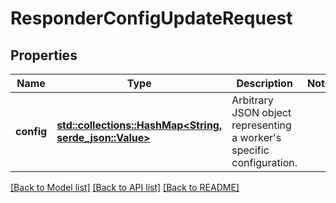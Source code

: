 # ResponderConfigUpdateRequest

## Properties

Name | Type | Description | Notes
------------ | ------------- | ------------- | -------------
**config** | [**std::collections::HashMap<String, serde_json::Value>**](serde_json::Value.md) | Arbitrary JSON object representing a worker's specific configuration. | 

[[Back to Model list]](../README.md#documentation-for-models) [[Back to API list]](../README.md#documentation-for-api-endpoints) [[Back to README]](../README.md)


